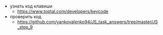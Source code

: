 - узнать код клавиши
	- https://www.toptal.com/developers/keycode
- проверить код
	- https://github.com/yankovalenko94/JS_task_answers/tree/master/JS_step_9
